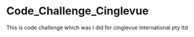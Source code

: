 # Code_Challenge_Cinglevue
This is code challenge which was I did for cinglevue international pty ltd
